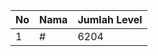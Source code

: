 | No | Nama            | Jumlah Level |
|----|-----------------|--------------|
| 1  | #    |    6204        |
